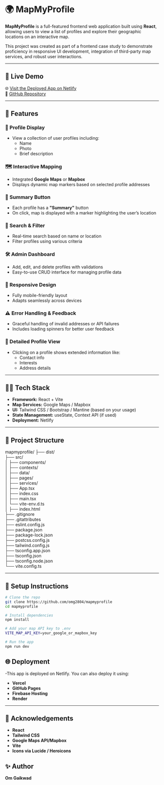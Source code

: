 # 🌍 MapMyProfile

**MapMyProfile** is a full-featured frontend web application built using **React**, allowing users to view a list of profiles and explore their geographic locations on an interactive map.

This project was created as part of a frontend case study to demonstrate proficiency in responsive UI development, integration of third-party map services, and robust user interactions.

---

## 🔗 Live Demo

🌐 [Visit the Deployed App on Netlify](https://mapmyprofile.netlify.app/)  
📂 [GitHub Repository](https://github.com/omg2804/mapmyprofile)

---

## 🚀 Features

### 👤 Profile Display
- View a collection of user profiles including:
  - Name
  - Photo
  - Brief description

### 🗺️ Interactive Mapping
- Integrated **Google Maps** or **Mapbox**
- Displays dynamic map markers based on selected profile addresses

### 📍 Summary Button
- Each profile has a **"Summary"** button
- On click, map is displayed with a marker highlighting the user’s location

### 🔎 Search & Filter
- Real-time search based on name or location
- Filter profiles using various criteria

### 🛠️ Admin Dashboard
- Add, edit, and delete profiles with validations
- Easy-to-use CRUD interface for managing profile data

### 📱 Responsive Design
- Fully mobile-friendly layout
- Adapts seamlessly across devices

### ⚠️ Error Handling & Feedback
- Graceful handling of invalid addresses or API failures
- Includes loading spinners for better user feedback

### 🧾 Detailed Profile View
- Clicking on a profile shows extended information like:
  - Contact info
  - Interests
  - Address details

---

## 🧑‍💻 Tech Stack

- **Framework:** React + Vite
- **Map Services:** Google Maps / Mapbox
- **UI:** Tailwind CSS / Bootstrap / Mantine (based on your usage)
- **State Management:** useState, Context API (if used)
- **Deployment:** Netlify

---

## 📁 Project Structure
mapmyprofile/
├── dist/                         
├── src/                           
│   ├── components/                
│   ├── contexts/                  
│   ├── data/                      
│   ├── pages/                     
│   ├── services/                  
│   ├── App.tsx                    
│   ├── index.css                 
│   ├── main.tsx                   
│   └── vite-env.d.ts             
│
├── index.html                     
├── .gitignore                     
├── .gitattributes                 
├── eslint.config.js              
├── package.json                   
├── package-lock.json              
├── postcss.config.js              
├── tailwind.config.js             
├── tsconfig.app.json              
├── tsconfig.json                  
├── tsconfig.node.json             
└── vite.config.ts                 



---

## 🧪 Setup Instructions

```bash
# Clone the repo
git clone https://github.com/omg2804/mapmyprofile
cd mapmyprofile

# Install dependencies
npm install

# Add your map API key to .env
VITE_MAP_API_KEY=your_google_or_mapbox_key

# Run the app
npm run dev


```
## 🌐 Deployment
-This app is deployed on Netlify. You can also deploy it using:

- **Vercel** 
- **GitHub Pages** 
- **Firebase Hosting** 
- **Render** 
---

## 🙌 Acknowledgements

- **React** 
- **Tailwind CSS** 
- **Google Maps API/Mapbox** 
- **Vite**
- **Icons via Lucide / Heroicons**


## ✨ Author
 **Om Gaikwad**

